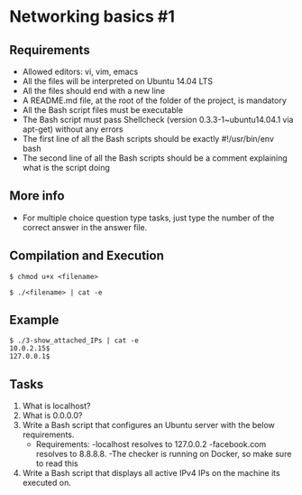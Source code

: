 # Networking basics #1

## Requirements
* Allowed editors: vi, vim, emacs
* All the files will be interpreted on Ubuntu 14.04 LTS
* All the files should end with a new line
* A README.md file, at the root of the folder of the project, is mandatory
* All the Bash script files must be executable
* The Bash script must pass Shellcheck (version 0.3.3-1~ubuntu14.04.1 via apt-get) without any errors
* The first line of all the Bash scripts should be exactly #!/usr/bin/env bash
* The second line of all the Bash scripts should be a comment explaining what is the script doing

## More info
* For multiple choice question type tasks, just type the number of the correct answer in the answer file.

## Compilation and Execution
`$ chmod u+x <filename>`

`$ ./<filename> | cat -e`

## Example
```
$ ./3-show_attached_IPs | cat -e
10.0.2.15$
127.0.0.1$
```
## Tasks
1) What is localhost?
2) What is 0.0.0.0?
3) Write a Bash script that configures an Ubuntu server with the below requirements.
	* Requirements:
		-localhost resolves to 127.0.0.2
		-facebook.com resolves to 8.8.8.8.
		-The checker is running on Docker, so make sure to read this
4) Write a Bash script that displays all active IPv4 IPs on the machine its executed on.
